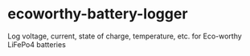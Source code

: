 # ecoworthy-battery-logger
Log voltage, current, state of charge, temperature, etc. for Eco-worthy LiFePo4 batteries
